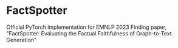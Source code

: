 # FactSpotter
Official PyTorch implementation for EMNLP 2023 Finding paper, "FactSpotter: Evaluating the Factual Faithfulness of Graph-to-Text Generation"
